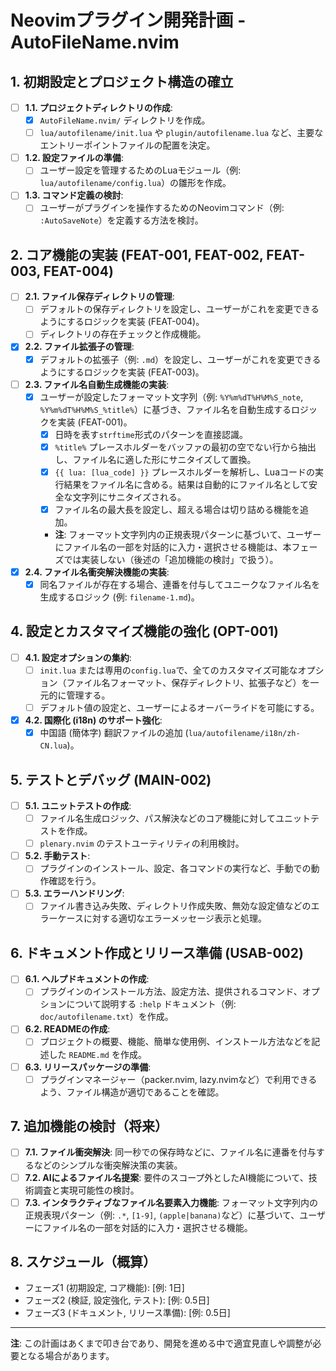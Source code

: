 # Neovimプラグイン開発計画 - AutoFileName.nvim

## 1. 初期設定とプロジェクト構造の確立

*   [ ] **1.1. プロジェクトディレクトリの作成**:
    *   [x] `AutoFileName.nvim/` ディレクトリを作成。
    *   [ ] `lua/autofilename/init.lua` や `plugin/autofilename.lua` など、主要なエントリーポイントファイルの配置を決定。
*   [ ] **1.2. 設定ファイルの準備**:
    *   [ ] ユーザー設定を管理するためのLuaモジュール（例: `lua/autofilename/config.lua`）の雛形を作成。
*   [ ] **1.3. コマンド定義の検討**:
    *   [ ] ユーザーがプラグインを操作するためのNeovimコマンド（例: `:AutoSaveNote`）を定義する方法を検討。

## 2. コア機能の実装 (FEAT-001, FEAT-002, FEAT-003, FEAT-004)

*   [ ] **2.1. ファイル保存ディレクトリの管理**:
    *   [ ] デフォルトの保存ディレクトリを設定し、ユーザーがこれを変更できるようにするロジックを実装 (FEAT-004)。
    *   [ ] ディレクトリの存在チェックと作成機能。
*   [x] **2.2. ファイル拡張子の管理**:
    *   [x] デフォルトの拡張子（例: `.md`）を設定し、ユーザーがこれを変更できるようにするロジックを実装 (FEAT-003)。
*   [ ] **2.3. ファイル名自動生成機能の実装**:
    *   [x] ユーザーが設定したフォーマット文字列（例: `%Y%m%dT%H%M%S_note`, `%Y%m%dT%H%M%S_%title%`）に基づき、ファイル名を自動生成するロジックを実装 (FEAT-001)。
        *   [x] 日時を表す`strftime`形式のパターンを直接認識。
        *   [x] `%title%` プレースホルダーをバッファの最初の空でない行から抽出し、ファイル名に適した形にサニタイズして置換。
        *   [x] `{{ lua: [lua_code] }}` プレースホルダーを解析し、Luaコードの実行結果をファイル名に含める。結果は自動的にファイル名として安全な文字列にサニタイズされる。
        *   [x] ファイル名の最大長を設定し、超える場合は切り詰める機能を追加。
        *   **注**: フォーマット文字列内の正規表現パターンに基づいて、ユーザーにファイル名の一部を対話的に入力・選択させる機能は、本フェーズでは実装しない（後述の「追加機能の検討」で扱う）。
*   [x] **2.4. ファイル名衝突解決機能の実装**:
    *   [x] 同名ファイルが存在する場合、連番を付与してユニークなファイル名を生成するロジック (例: `filename-1.md`)。

## 4. 設定とカスタマイズ機能の強化 (OPT-001)

*   [ ] **4.1. 設定オプションの集約**:
    *   [ ] `init.lua` または専用の`config.lua`で、全てのカスタマイズ可能なオプション（ファイル名フォーマット、保存ディレクトリ、拡張子など）を一元的に管理する。
    *   [ ] デフォルト値の設定と、ユーザーによるオーバーライドを可能にする。
*   [x] **4.2. 国際化 (i18n) のサポート強化**:
    *   [x] 中国語 (簡体字) 翻訳ファイルの追加 (`lua/autofilename/i18n/zh-CN.lua`)。

## 5. テストとデバッグ (MAIN-002)

*   [ ] **5.1. ユニットテストの作成**:
    *   [ ] ファイル名生成ロジック、パス解決などのコア機能に対してユニットテストを作成。
    *   [ ] `plenary.nvim` のテストユーティリティの利用検討。
*   [ ] **5.2. 手動テスト**:
    *   [ ] プラグインのインストール、設定、各コマンドの実行など、手動での動作確認を行う。
*   [ ] **5.3. エラーハンドリング**:
    *   [ ] ファイル書き込み失敗、ディレクトリ作成失敗、無効な設定値などのエラーケースに対する適切なエラーメッセージ表示と処理。

## 6. ドキュメント作成とリリース準備 (USAB-002)

*   [ ] **6.1. ヘルプドキュメントの作成**:
    *   [ ] プラグインのインストール方法、設定方法、提供されるコマンド、オプションについて説明する `:help` ドキュメント（例: `doc/autofilename.txt`）を作成。
*   [ ] **6.2. READMEの作成**:
    *   [ ] プロジェクトの概要、機能、簡単な使用例、インストール方法などを記述した `README.md` を作成。
*   [ ] **6.3. リリースパッケージの準備**:
    *   [ ] プラグインマネージャー（packer.nvim, lazy.nvimなど）で利用できるよう、ファイル構造が適切であることを確認。

## 7. 追加機能の検討（将来）

*   [ ] **7.1. ファイル衝突解決**: 同一秒での保存時などに、ファイル名に連番を付与するなどのシンプルな衝突解決策の実装。
*   [ ] **7.2. AIによるファイル名提案**: 要件のスコープ外としたAI機能について、技術調査と実現可能性の検討。
*   [ ] **7.3. インタラクティブなファイル名要素入力機能**: フォーマット文字列内の正規表現パターン（例: `.*`, `[1-9]`, `(apple|banana)`など）に基づいて、ユーザーにファイル名の一部を対話的に入力・選択させる機能。

## 8. スケジュール（概算）

*   フェーズ1 (初期設定, コア機能): [例: 1日]
*   フェーズ2 (検証, 設定強化, テスト): [例: 0.5日]
*   フェーズ3 (ドキュメント, リリース準備): [例: 0.5日]

---
**注**: この計画はあくまで叩き台であり、開発を進める中で適宜見直しや調整が必要となる場合があります。
